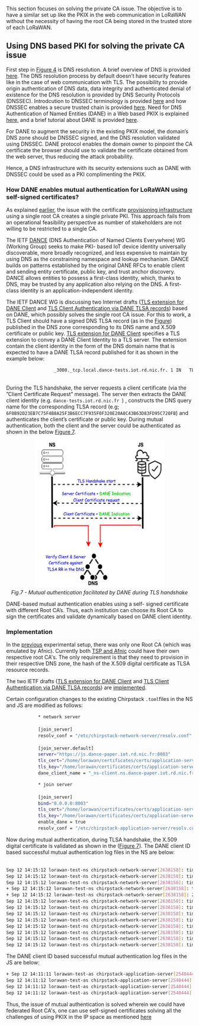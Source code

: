 This section focuses on solving the private CA issue. The objective is to have a similar set up like the PKIX in the web communication in LoRaWAN without the necessity of having the root CA being stored in the trusted store of each LoRaWAN.

## Using DNS based PKI for solving the private CA issue

First step in [Figure 4](Figures/Web-Communication-CA.png) is DNS resolution. A brief overview of DNS is provided [here](https://gitlab.rd.nic.fr/tutoriels/The-DNS-to-Reinforce-the-PKIX/-/blob/main/2.DNS.md). The DNS resolution process by default doesn’t have  security features like in the case of web communication with TLS. The possibility to provide origin authentication of DNS data, data integrity and authenticated denial of existence for the DNS resolution is provided by DNS Security Protocols (DNSSEC). Introdcution to DNSSEC terminology is provided [here](https://gitlab.rd.nic.fr/tutoriels/The-DNS-to-Reinforce-the-PKIX/-/blob/main/3.DNSSEC.md) and how DNSSEC enables a secure trusted chain is provided [here](https://github.com/AFNIC/Mutual-Authentication-via-DANE/blob/main/DNSSEC-Primer.md). Need for DNS Authentication of Named Entities (DANE) in a Web based PKIX is explained [here](https://github.com/AFNIC/Mutual-Authentication-via-DANE/blob/main/DANE-Primer.md), and a brief tutorial about DANE is provided [here](https://gitlab.rd.nic.fr/tutoriels/The-DNS-to-Reinforce-the-PKIX/-/blob/main/5.DANE.md).

For DANE to augment the security in the existing PKIX model, the domain’s DNS zone should be DNSSEC signed, and the DNS resolution validated using DNSSEC. DANE protocol enables the domain owner to pinpoint the CA certificate the browser should use to validate the certificate obtained from the web server, thus reducing the attack probability. 

Hence, a DNS infrastructure with its security extensions such as DANE with DNSSEC could be used as a PKI complimenting the PKIX. 

### How DANE enables mutual authentication for LoRaWAN using self-signed certificates?

As explained [earlier](https://github.com/AFNIC/Mutual-Authentication-via-DANE/blob/main/Experimental-Set-Up.md#private-ca-issue), the issue with the certificate [provisioning infrastructure](Figures/CA_Provisioning_Architecture.png) using a single root CA  creates a single private PKI. This approach fails from an operational feasibility perspective as number of stakeholders are not willing to be restricted to a single CA.

The IETF [DANCE](https://datatracker.ietf.org/wg/dance/about/) (DNS Authentication of Named Clients Everywhere) WG (Working Group) seeks to make PKI- based IoT device identity universally discoverable, more broadly recognized, and less expensive to maintain by using DNS as the constraining namespace and lookup mechanism. DANCE builds on patterns established by the original DANE RFCs to enable client and sending entity certificate, public key, and trust anchor discovery. DANCE allows entities to possess a first-class identity, which, thanks to DNS, may be trusted by any application also relying on the DNS. A first- class identity is an application-independent identity.

The IETF DANCE WG is discussing two Internet drafts ([TLS extension for DANE Client](https://www.ietf.org/archive/id/draft-huque-tls-dane-clientid-06.html) and [TLS Client Authentication via DANE TLSA records](https://datatracker.ietf.org/doc/html/draft-huque-dane-client-cert-08)) based on DANE, which possibly solves the single root CA issue. For this to work, a TLS Client should have a signed DNS TLSA record (as in the [Figure](https://gitlab.rd.nic.fr/tutoriels/The-DNS-to-Reinforce-the-PKIX/-/raw/main/images/tlsa.jpg)) published in the DNS zone corresponding to its DNS name and X.509 certificate or public key.
[TLS extension for DANE Client](https://www.ietf.org/archive/id/draft-huque-tls-dane-clientid-06.html) specifies a TLS extension to convey a DANE Client Identity to a TLS server. The extension contain the client identity in the form of the DNS domain name that is expected to have a DANE TLSA record published for it as shown in the example below:

```sh
                  _3000._tcp.local.dance-tests.iot.rd.nic.fr. 1 IN   TLSA    3 1 1                              
                                                                             6F0B92D23EB7C75F4B8A25F3B6ECC7F935F0F320E20A8C43B63D83FD95C720FB
```

During the TLS handshake, the server requests a client certificate (via the ”Client Certificate Request” message). The server then extracts the DANE client identity (e.g. ```dance-tests.iot.rd.nic.fr ```) , constructs the DNS query name for the corresponding TLSA record (e.g; ``` 6F0B92D23EB7C75F4B8A25F3B6ECC7F935F0F320E20A8C43B63D83FD95C720FB ```) and authenticates the client’s certificate or public key. During mutual authentication, both the client and the server could be authenticated as shown in the below [Figure 7](/Figures/DANE_Client_Authentication.png).

<p align="center">
  <img width="350" height="400" src="https://github.com/AFNIC/Mutual-Authentication-via-DANE/blob/main/Figures/DANE_Client_Authentication.png">
  <br>
  <em> Fig.7 - Mutual authentication facilitated by DANE during TLS handshake </em>
</p>

DANE-based mutual authentication enables using a self- signed certificate with different Root CA’s. Thus, each institution can choose its Root CA to sign the certificates and validate dynamically based on DANE client identity.

### Implementation

In the [previous](https://github.com/AFNIC/Mutual-Authentication-via-DANE/blob/main/Experimental-Set-Up.md) experimental setup, there was only one Root CA (which was emulated by Afnic). Currently both [TSP and Afnic](https://github.com/AFNIC/Mutual-Authentication-via-DANE/blob/main/Figures/CA_Provisioning_Architecture.png) could have their own respective root CA's. The only requirement is that they need to provision in their respective DNS zone, the hash of the X.509 digital certificate as TLSA resource records. 

The two IETF drafts ([TLS extension for DANE Client](https://www.ietf.org/archive/id/draft-huque-tls-dane-clientid-06.html) and [TLS Client Authentication via DANE TLSA records](https://datatracker.ietf.org/doc/html/draft-huque-dane-client-cert-08)) are [implemented](https://gitlab.rd.nic.fr/dance/deployment). 

Certain configuration changes to the existing Chirpstack `.toml`files in the NS and JS are modified as follows:

```sh
            * network server

            [join_server]
            resolv_conf = "/etc/chirpstack-network-server/resolv.conf"

            [join_server.default]
            server="https://js.dance-paper.iot.rd.nic.fr:8003"
            tls_cert="/home/lorawan/certificates/certs/application-server/join-api/client/application-server-join-api-client-combined.pem"
            tls_key="/home/lorawan/certificates/certs/application-server/join-api/client/application-server-join-api-client-key.pem"
            dane_client_name = "_ns-client.ns.dance-paper.iot.rd.nic.fr"
```

```sh
            * join server

            [join_server]
            bind="0.0.0.0:8003"
            tls_cert="/home/lorawan/certificates/certs/application-server/join-api/server/application-server-join-api-server-combined.pem"
            tls_key="/home/lorawan/certificates/certs/application-server/join-api/server/application-server-join-api-server-key.pem"
            enable_dane = true
            resolv_conf = "/etc/chirpstack-application-server/resolv.conf"
```



Now during mutual authentication, during TLSA handshake, the X.509 digital certificate is validated as shown in the ([Figure 7](/Figures/DANE_Client_Authentication.png)). The DANE client ID based successful mutual authentication log files in the NS are below:

```sh

Sep 12 14:15:12 lorawan-test-ns chirpstack-network-server[2638158]: time="2022-09-12T14:15:12.353526026Z" level=info msg="gateway/mqtt: uplink frame received" gateway_id=00800000a0000824 uplink_id=5ba0044f-c7df-4a19-bad7-b4fd1322ca62
Sep 12 14:15:12 lorawan-test-ns chirpstack-network-server[2638158]: time="2022-09-12T14:15:12.571523759Z" level=info msg="uplink: frame(s) collected" ctx_id=9bcc5920-8f6e-465a-a9d1-b050a68fdfbf mtype=JoinRequest uplink_ids="[5ba0044f-c7df-4a19-bad7-b4fd1322ca62]"
Sep 12 14:15:12 lorawan-test-ns chirpstack-network-server[2638158]: time="2022-09-12T14:15:12.579782666Z" level=info msg="Creating new LoRaWan client" client_name=_ns-client.ns.dance-paper.iot.rd.nic.fr tls_cert=/home/lorawan/certificates/certs/application-server/join-api/client/application-server-join-api-client-combined.pem tls_key=/home/lorawan/certificates/certs/application-server/join-api/client/application-server-join-api-client-key.pem
+ Sep 12 14:15:12 lorawan-test-ns chirpstack-network-server[2638158]: time="2022-09-12T14:15:12.580374905Z" level=info msg="Loading DANCE http client" client_name=_ns-client.ns.dance-paper.iot.rd.nic.fr
+ Sep 12 14:15:12 lorawan-test-ns chirpstack-network-server[2638158]: 2022/09/12 14:15:12 Verifying TLSA for _8003._tcp.js.dance-paper.iot.rd.nic.fr
Sep 12 14:15:12 lorawan-test-ns chirpstack-network-server[2638158]: time="2022-09-12T14:15:12.629769703Z" level=info msg="lorawan/backend: finished backend api call" message_type=JoinReq protocol_version=1.0 receiver_id=2b7e151628aed2a5 result_code=Success sender_id=000001 transaction_id=1401864848
Sep 12 14:15:12 lorawan-test-ns chirpstack-network-server[2638158]: time="2022-09-12T14:15:12.630959978Z" level=info msg="sent uplink meta-data to network-controller" ctx_id=9bcc5920-8f6e-465a-a9d1-b050a68fdfbf dev_eui=0000000000000006
Sep 12 14:15:12 lorawan-test-ns chirpstack-network-server[2638158]: time="2022-09-12T14:15:12.632156931Z" level=info msg="device-queue flushed" ctx_id=9bcc5920-8f6e-465a-a9d1-b050a68fdfbf dev_eui=0000000000000006
Sep 12 14:15:12 lorawan-test-ns chirpstack-network-server[2638158]: time="2022-09-12T14:15:12.633455426Z" level=info msg="device-session saved" ctx_id=9bcc5920-8f6e-465a-a9d1-b050a68fdfbf dev_addr=03c6c2de dev_eui=0000000000000006
Sep 12 14:15:12 lorawan-test-ns chirpstack-network-server[2638158]: time="2022-09-12T14:15:12.657947724Z" level=info msg="device-activation created" ctx_id=9bcc5920-8f6e-465a-a9d1-b050a68fdfbf dev_eui=0000000000000006 id=9717
Sep 12 14:15:12 lorawan-test-ns chirpstack-network-server[2638158]: time="2022-09-12T14:15:12.661758119Z" level=info msg="device updated" ctx_id=9bcc5920-8f6e-465a-a9d1-b050a68fdfbf dev_eui=0000000000000006
Sep 12 14:15:12 lorawan-test-ns chirpstack-network-server[2638158]: time="2022-09-12T14:15:12.662631382Z" level=info msg="gateway/mqtt: publishing gateway command" command=down downlink_id=9bcc5920-8f6e-465a-a9d1-b050a68fdfbf gateway_id=00800000a0000824 qos=0 topic=gateway/00800000a0000824/command/down
Sep 12 14:15:12 lorawan-test-ns chirpstack-network-server[2638158]: time="2022-09-12T14:15:12.665339213Z" level=info msg="storage: downlink-frame saved" ctx_id=9bcc5920-8f6e-465a-a9d1-b050a68fdfbf token=10740
```
The DANE client ID based successful mutual authentication log files in the JS are below:

```sh
+ Sep 12 14:11:11 lorawan-test-as chirpstack-application-server[2540444]: 2022/09/12 14:11:11 Verifying TLSA for _ns-client.ns.dance-paper.iot.rd.nic.fr
Sep 12 14:11:12 lorawan-test-as chirpstack-application-server[2540444]: time="2022-09-12T14:11:12.150631673Z" level=info msg="backend/joinserver: request received" message_type=JoinReq receiver_id=2b7e151628aed2a5 sender_id=000001 transaction_id=3049576573
Sep 12 14:11:12 lorawan-test-as chirpstack-application-server[2540444]: time="2022-09-12T14:11:12.156809536Z" level=info msg="device-keys updated" ctx_id="<nil>" dev_eui=0000000000000006
Sep 12 14:11:12 lorawan-test-as chirpstack-application-server[2540444]: time="2022-09-12T14:11:12.156952223Z" level=info msg="backend/joinserver: sending response" dev_eui=0000000000000006 message_type=JoinAns receiver_id=000001 result_code=Success sender_id=2b7e151628aed2a5 transaction_id=3049576573
```

Thus, the issue of mutual authentication is solved wherein we could have federated Root CA's, one can use self-signed certificates solving all the challenges of using PKIX in the IP space as mentioned [here](https://github.com/AFNIC/Mutual-Authentication-via-DANE/blob/main/Challenges-in-using-PKIX-in-IoT.md) 

